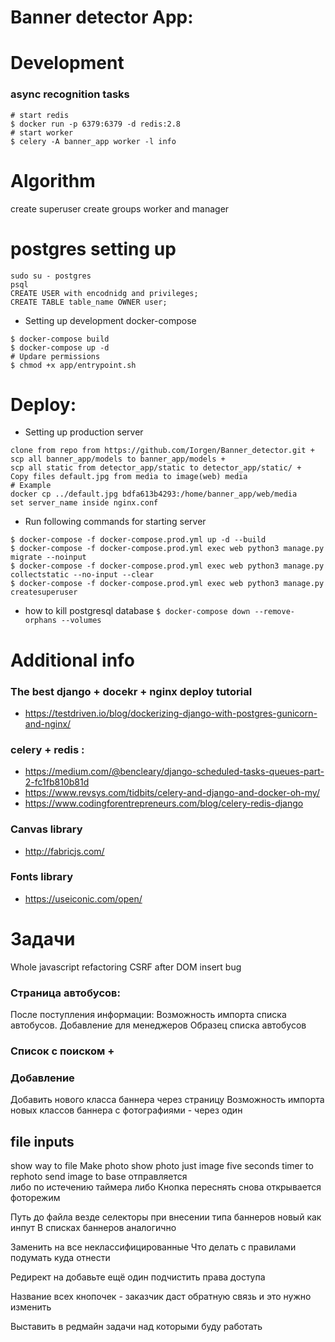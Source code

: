 # Banner detector App: 

# Development

### async recognition tasks
```
# start redis 
$ docker run -p 6379:6379 -d redis:2.8    
# start worker
$ celery -A banner_app worker -l info
```
 
# Algorithm 
create superuser
create groups worker and manager

# postgres setting up 
```
sudo su - postgres
psql
CREATE USER with encodnidg and privileges;
CREATE TABLE table_name OWNER user;
```

- Setting up development docker-compose
```
$ docker-compose build
$ docker-compose up -d
# Updare permissions 
$ chmod +x app/entrypoint.sh
```

# Deploy: 

- Setting up production server 
```
clone from repo from https://github.com/Iorgen/Banner_detector.git + 
scp all banner_app/models to banner_app/models + 
scp all static from detector_app/static to detector_app/static/ + 
Copy files default.jpg from media to image(web) media  
# Example 
docker cp ../default.jpg bdfa613b4293:/home/banner_app/web/media
set server_name inside nginx.conf 
```
- Run following commands for starting server 
```
$ docker-compose -f docker-compose.prod.yml up -d --build
$ docker-compose -f docker-compose.prod.yml exec web python3 manage.py migrate --noinput 
$ docker-compose -f docker-compose.prod.yml exec web python3 manage.py collectstatic --no-input --clear
$ docker-compose -f docker-compose.prod.yml exec web python3 manage.py createsuperuser
```
- how to kill postgresql database 
``
$ docker-compose down --remove-orphans --volumes
``


# Additional info 

### The best django + docekr + nginx deploy tutorial  
 - https://testdriven.io/blog/dockerizing-django-with-postgres-gunicorn-and-nginx/

### celery + redis  : 
 - https://medium.com/@bencleary/django-scheduled-tasks-queues-part-2-fc1fb810b81d 
 - https://www.revsys.com/tidbits/celery-and-django-and-docker-oh-my/
 - https://www.codingforentrepreneurs.com/blog/celery-redis-django

### Canvas library 
 - http://fabricjs.com/

### Fonts library 
 - https://useiconic.com/open/

# Задачи
Whole javascript refactoring
CSRF after DOM insert bug 

### Страница автобусов:

После поступления информации:
Возможность импорта списка автобусов. Добавление для менеджеров
Образец списка автобусов 

### Список с поиском + 

### Добавление 
Добавить нового класса баннера через страницу 
Возможность импорта новых классов баннера с фотографиями - через один 
## file inputs 
show way to file 
Make photo 
show photo just image 
five seconds timer to rephoto 
send image to base 
отправляется  
либо по истечению таймера 
либо 
Кнопка переснять 
снова открывается фоторежим 


Путь до файла везде 
селекторы при внесении типа баннеров новый как инпут 
В списках баннеров аналогично 

Заменить на все неклассифицированные 
Что делать с правилами подумать куда отнести 

Редирект на добавьте ещё один 
подчистить права доступа 

Название всех кнопочек - заказчик даст обратную связь и это нужно изменить

Выставить в редмайн задачи над которыми буду работать 

